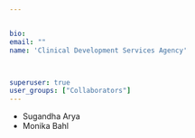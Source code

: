 ```yaml
---


bio: 
email: ""
name: 'Clinical Development Services Agency'



superuser: true
user_groups: ["Collaborators"]
---
```


 *	Sugandha Arya
 *	Monika Bahl